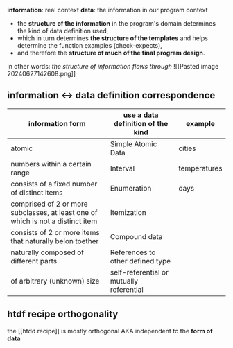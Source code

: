 **information**: real context
**data**: the information in our program context

- the **structure of the information** in the program's domain determines the kind of data definition used,
- which in turn determines **the structure of the templates** and helps determine the function examples (check-expects),
- and therefore the **structure of much of the final program design**.

in other words: *the structure of information flows through*
![[Pasted image 20240627142608.png]]
## information <-> data definition correspondence

| information form                                                                | use a data definition of the kind        | example      |
| ------------------------------------------------------------------------------- | ---------------------------------------- | ------------ |
| atomic                                                                          | Simple Atomic Data                       | cities       |
| numbers within a certain range                                                  | Interval                                 | temperatures |
| consists of a fixed number of distinct items                                    | Enumeration                              | days         |
| comprised of 2 or more subclasses, at least one of which is not a distinct item | Itemization                              |              |
| consists of 2 or more items that naturally belon toether                        | Compound data                            |              |
| naturally composed of different parts                                           | References to other defined type         |              |
| of arbitrary (unknown) size                                                     | self-referential or mutually referential |              |
## htdf recipe orthogonality
the [[htdd recipe]] is mostly orthogonal AKA independent to the **form of data**